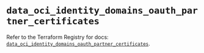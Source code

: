 # `data_oci_identity_domains_oauth_partner_certificates`

Refer to the Terraform Registry for docs: [`data_oci_identity_domains_oauth_partner_certificates`](https://registry.terraform.io/providers/hashicorp/oci/7.19.0/docs/data-sources/identity_domains_oauth_partner_certificates).

